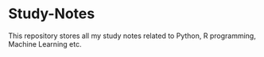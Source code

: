 # Study-Notes
This repository stores all my study notes related to Python, R programming, Machine Learning etc.
